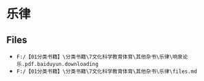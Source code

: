 # 乐律

## Files

- `F:/【01分类书籍】\分类书籍\7文化科学教育体育\其他杂书\乐律\响泉论乐.pdf.baiduyun.downloading`
- `F:/【01分类书籍】\分类书籍\7文化科学教育体育\其他杂书\乐律\files.md`
